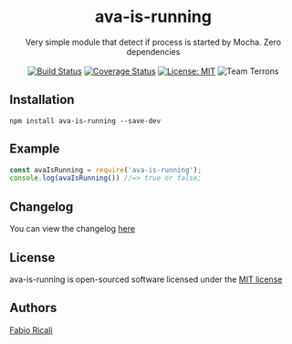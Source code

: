 <div align="center">
<h1>ava-is-running</h1>
Very simple module that detect if process is started by Mocha. Zero dependencies<br/><br/>
<a href="https://travis-ci.org/fabioricali/ava-is-running" target="_blank"><img src="https://travis-ci.org/fabioricali/ava-is-running.svg?branch=master" title="Build Status"/></a>
<a href="https://coveralls.io/github/fabioricali/ava-is-running?branch=master" target="_blank"><img src="https://coveralls.io/repos/github/fabioricali/ava-is-running/badge.svg?branch=master" title="Coverage Status"/></a>
<a href="https://opensource.org/licenses/MIT" target="_blank"><img src="https://img.shields.io/badge/License-MIT-yellow.svg" title="License: MIT"/></a>
<img src="https://img.shields.io/badge/team-terrons-orange.svg" title="Team Terrons"/>
</div>

## Installation

```
npm install ava-is-running --save-dev
```

## Example

```javascript
const avaIsRunning = require('ava-is-running');
console.log(avaIsRunning()) //=> true or false;
```

## Changelog
You can view the changelog <a target="_blank" href="https://github.com/fabioricali/ava-is-running/blob/master/CHANGELOG.md">here</a>

## License
ava-is-running is open-sourced software licensed under the <a target="_blank" href="http://opensource.org/licenses/MIT">MIT license</a>

## Authors
<a target="_blank" href="http://rica.li">Fabio Ricali</a>

